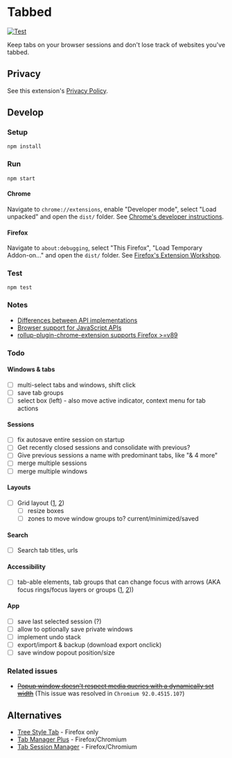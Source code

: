 # Tabbed

[![Test](https://github.com/brettinternet/tabbed/actions/workflows/test.yml/badge.svg)](https://github.com/brettinternet/tabbed/actions/workflows/test.yml)

Keep tabs on your browser sessions and don't lose track of websites you've tabbed.

## Privacy

See this extension's [Privacy Policy](./PRIVACYPOLICY.md).

## Develop

### Setup

```
npm install
```

### Run

```
npm start
```

#### Chrome

Navigate to `chrome://extensions`, enable "Developer mode", select "Load unpacked" and open the `dist/` folder. See [Chrome's developer instructions](https://developer.chrome.com/docs/extensions/mv3/getstarted/).

#### Firefox

Navigate to `about:debugging`, select "This Firefox", "Load Temporary Addon-on..." and open the `dist/` folder. See [Firefox's Extension Workshop](https://extensionworkshop.com/documentation/develop/temporary-installation-in-firefox/).

### Test

```
npm test
```

### Notes

- [Differences between API implementations](https://developer.mozilla.org/en-US/docs/Mozilla/Add-ons/WebExtensions/Differences_between_API_implementations)
- [Browser support for JavaScript APIs](https://developer.mozilla.org/en-US/docs/Mozilla/Add-ons/WebExtensions/Browser_support_for_JavaScript_APIs)
- [rollup-plugin-chrome-extension supports Firefox >=v89](https://github.com/extend-chrome/rollup-plugin-chrome-extension#%EF%B8%8F-what-about-firefox-support)

### Todo

#### Windows & tabs

- [ ] multi-select tabs and windows, shift click
- [ ] save tab groups
- [ ] select box (left) - also move active indicator, context menu for tab actions

#### Sessions

- [ ] fix autosave entire session on startup
- [ ] Get recently closed sessions and consolidate with previous?
- [ ] Give previous sessions a name with predominant tabs, like "& 4 more"
- [ ] merge multiple sessions
- [ ] merge multiple windows

#### Layouts

- [ ] Grid layout ([1](https://github.com/isaacHagoel/svelte-dnd-action), [2](https://github.com/vaheqelyan/svelte-grid))
  - [ ] resize boxes
  - [ ] zones to move window groups to? current/minimized/saved

#### Search

- [ ] Search tab titles, urls

#### Accessibility

- [ ] tab-able elements, tab groups that can change focus with arrows (AKA focus rings/focus layers or groups ([1](https://github.com/discord/focus-rings), [2](https://github.com/davidtheclark/focus-group)))

#### App

- [ ] save last selected session (?)
- [ ] allow to optionally save private windows
- [ ] implement undo stack
- [ ] export/import & backup (download export onclick)
- [ ] save window popout position/size

### Related issues

- ~~[Popup window doesn't respect media queries with a dynamically set width](https://bugs.chromium.org/p/chromium/issues/detail?id=1230120)~~ (This issue was resolved in `Chromium 92.0.4515.107`)

## Alternatives

- [Tree Style Tab](https://github.com/piroor/treestyletab) - Firefox only
- [Tab Manager Plus](https://github.com/stefanXO/Tab-Manager-Plus) - Firefox/Chromium
- [Tab Session Manager](https://github.com/sienori/Tab-Session-Manager) - Firefox/Chromium
